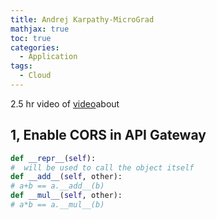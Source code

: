 ```yaml
---
title: Andrej Karpathy-MicroGrad
mathjax: true
toc: true
categories:
  - Application
tags:
  - Cloud
---
```


2.5 hr video of [video](https://www.youtube.com/watch?v=kCc8FmEb1nY)about 

## 1, Enable CORS in API Gateway
 
```python
def __repr__(self):
#  will be used to call the object itself
def __add__(self, other):
# a+b == a.__add__(b)
def __mul__(self, other):
# a*b == a.__mul__(b)
``` 

